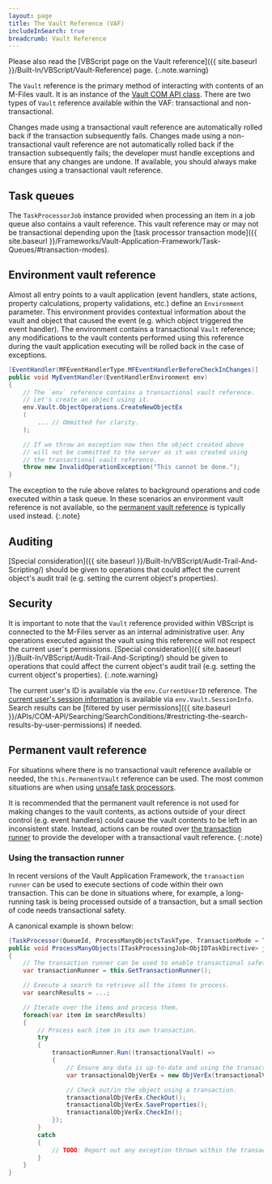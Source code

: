 ```yaml
---
layout: page
title: The Vault Reference (VAF)
includeInSearch: true
breadcrumb: Vault Reference
---
```


Please also read the [VBScript page on the Vault reference]({{ site.baseurl }}/Built-In/VBScript/Vault-Reference) page.
{:.note.warning}

The `Vault` reference is the primary method of interacting with contents of an M-Files vault.  It is an instance of the [Vault COM API class](https://www.m-files.com/api/documentation/index.html#MFilesAPI~Vault.html).  There are two types of `Vault` reference available within the VAF: transactional and non-transactional.

Changes made using a transactional vault reference are automatically rolled back if the transaction subsequently fails.  Changes made using a non-transactional vault reference are not automatically rolled back if the transaction subsequently fails; the developer must handle exceptions and ensure that any changes are undone.  If available, you should always make changes using a transactional vault reference.

## Task queues

The `TaskProcessorJob` instance provided when processing an item in a job queue also contains a vault reference.  This vault reference may or may not be transactional depending upon the [task processor transaction mode]({{ site.baseurl }}/Frameworks/Vault-Application-Framework/Task-Queues/#transaction-modes).

## Environment vault reference

Almost all entry points to a vault application (event handlers, state actions, property calculations, property validations, etc.) define an `Environment` parameter.  This environment provides contextual information about the vault and object that caused the event (e.g. which object triggered the event handler).  The environment contains a transactional `Vault` reference; any modifications to the vault contents performed using this reference during the vault application executing will be rolled back in the case of exceptions.

```csharp
[EventHandler(MFEventHandlerType.MFEventHandlerBeforeCheckInChanges)]
public void MyEventHandler(EventHandlerEnvironment env)
{
	// The `env` reference contains a transactional vault reference.
	// Let's create an object using it.
	env.Vault.ObjectOperations.CreateNewObjectEx
	(
		... // Ommitted for clarity.
	);

	// If we throw an exception now then the object created above
	// will not be committed to the server as it was created using
	// the transactional vault reference.
	throw new InvalidOperationException("This cannot be done.");
}
```

The exception to the rule above relates to background operations and code executed within a task queue.  In these scenarios an environment vault reference is not available, so the [permanent vault reference](#permanent-vault-reference) is typically used instead.
{:.note}

## Auditing

[Special consideration]({{ site.baseurl }}/Built-In/VBScript/Audit-Trail-And-Scripting/) should be given to operations that could affect the current object's audit trail (e.g. setting the current object's properties).

## Security

It is important to note that the `Vault` reference provided within VBScript is connected to the M-Files server as an internal administrative user.  Any operations executed against the vault using this reference will not respect the current user's permissions.  [Special consideration]({{ site.baseurl }}/Built-In/VBScript/Audit-Trail-And-Scripting/) should be given to operations that could affect the current object's audit trail (e.g. setting the current object's properties).
{:.note.warning}

The current user's ID is available via the `env.CurrentUserID` reference.  The [current user's session information](https://www.m-files.com/api/documentation/MFilesAPI~SessionInfo.html) is available via `env.Vault.SessionInfo`.  Search results can be [filtered by user permissions]({{ site.baseurl }}/APIs/COM-API/Searching/SearchConditions/#restricting-the-search-results-by-user-permissions) if needed.

## Permanent vault reference

For situations where there is no transactional vault reference available or needed, the `this.PermanentVault` reference can be used.  The most common situations are when using [unsafe task processors](#task-queues).

It is recommended that the permanent vault reference is not used for making changes to the vault contents, as actions outside of your direct control (e.g. event handlers) could cause the vault contents to be left in an inconsistent state.  Instead, actions can be routed over [the transaction runner](#using-the-transaction-runner) to provide the developer with a transactional vault reference.
{:.note}

### Using the transaction runner

In recent versions of the Vault Application Framework, the `transaction runner` can be used to execute sections of code within their own transaction.  This can be done in situations where, for example, a long-running task is being processed outside of a transaction, but a small section of code needs transactional safety.

A canonical example is shown below:

```csharp
[TaskProcessor(QueueId, ProcessManyObjectsTaskType, TransactionMode = TransactionMode.Unsafe)]
public void ProcessManyObjects(ITaskProcessingJob<ObjIDTaskDirective> job)
{
	// The transaction runner can be used to enable transactional safety for sections of code.
	var transactionRunner = this.GetTransactionRunner();

	// Execute a search to retrieve all the items to process.
	var searchResults = ...;

	// Iterate over the items and process them.
	foreach(var item in searchResults)
	{
		// Process each item in its own transaction.
		try
		{
			transactionRunner.Run((transactionalVault) =>
			{
				// Ensure any data is up-to-date and using the transactional vault.
				var transactionalObjVerEx = new ObjVerEx(transactionalVault, item.Info, item.Properties);

				// Check out/in the object using a transaction.
				transactionalObjVerEx.CheckOut();
				transactionalObjVerEx.SaveProperties();
				transactionalObjVerEx.CheckIn();
			});
		}
		catch
		{
			// TODO: Report out any exception thrown within the transaction..
		}
	}
}
```
